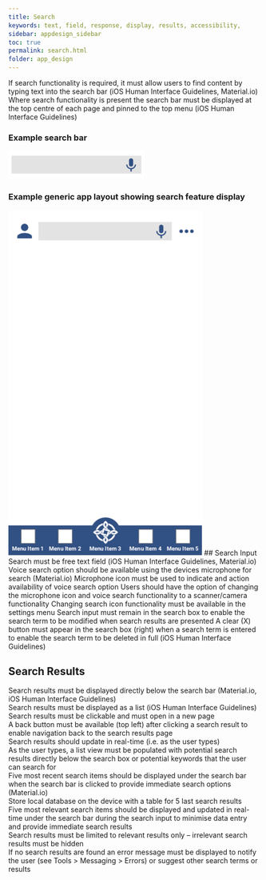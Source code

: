 ```yaml
---
title: Search 
keywords: text, field, response, display, results, accessibility, 
sidebar: appdesign_sidebar
toc: true
permalink: search.html
folder: app_design 
---
```


If search functionality is required, it must allow users to find content by typing text into the search bar (iOS Human Interface Guidelines, Material.io)  
Where search functionality is present the search bar must be displayed at the top centre of each page and pinned to the top menu (iOS Human Interface Guidelines)  

### Example search bar 
<img src="/images/examples/design-standards-navigation-search-input.png" style="max-width: 2000px">

### Example generic app layout showing search feature display
<img class="img-responsive img-thumbnail" src="/images/examples/design-standards-navigation-search-search-example.png">
## Search Input
Search must be free text field (iOS Human Interface Guidelines, Material.io)  
Voice search option should be available using the devices microphone for search (Material.io)  
Microphone icon must be used to indicate and action availability of voice search option  
Users should have the option of changing the microphone icon and voice search functionality to a scanner/camera functionality  
Changing search icon functionality must be available in the settings menu  
Search input must remain in the search box to enable the search term to be modified when search results are presented  
A clear (X) button must appear in the search box (right) when a search term is entered to enable the search term to be deleted in full (iOS Human Interface Guidelines)  

## Search Results
Search results must be displayed directly below the search bar (Material.io, iOS Human Interface Guidelines)  
Search results must be displayed as a list (iOS Human Interface Guidelines)  
Search results must be clickable and must open in a new page  
A back button must be available (top left) after clicking a search result to enable navigation back to the search results page  
Search results should update in real-time (i.e. as the user types)  
As the user types, a list view must be populated with potential search results directly below the search box or potential keywords that the user can search for  
Five most recent search items should be displayed under the search bar when the search bar is clicked to provide immediate search options (Material.io)  
Store local database on the device with a table for 5 last search results  
Five most relevant search items should be displayed and updated in real-time under the search bar during the search input to minimise data entry and provide immediate search results  
Search results must be limited to relevant results only – irrelevant search results must be hidden  
If no search results are found an error message must be displayed to notify the user (see Tools > Messaging > Errors) or suggest other search terms or results  